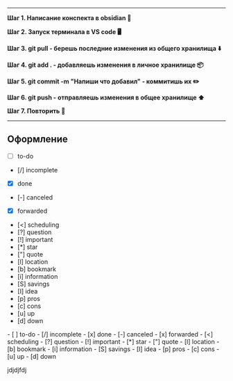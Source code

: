 
---
**Шаг 1. Написание конспекта в obsidian 📝**

**Шаг 2. Запуск терминала в VS code 🖥️**

**Шаг 3. git pull - берешь последние изменения из общего хранилища ⬇️**

**Шаг 4. git add . - добавляешь изменения в личное хранилище 📦**

**Шаг 5. git commit -m "Напиши что добавил" - коммитишь их ✏️**

**Шаг 6. git push - отправляешь изменения в общее хранилище ⬆️**

**Шаг 7. Повторить 🔄**

---

## Оформление

- [ ] to-do                                
- [/] incomplete                    
- [x] done
- [-] canceled
- [x] forwarded
- [<] scheduling
- [?] question
- [!] important
- [*] star
- ["] quote
- [l] location
- [b] bookmark
- [i] information
- [S] savings
- [I] idea
- [p] pros
- [c] cons
- [u] up
- [d] down

\- [ ] to-do
\- [/] incomplete
\- [x] done
\- [-] canceled
\- [x] forwarded
\- [<] scheduling
\- [?] question
\- [!] important
\- [\*] star
\- ["] quote
\- [l] location
\- [b] bookmark
\- [i] information
\- [S] savings
\- [I] idea
\- [p] pros
\- [c] cons
\- [u] up
\- [d] down

jdjdjfdj 